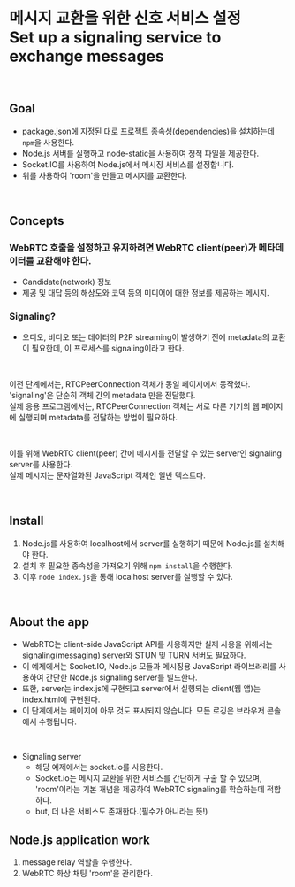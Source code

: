 # 메시지 교환을 위한 신호 서비스 설정<br>Set up a signaling service to exchange messages

<br>

## Goal

* package.json에 지정된 대로 프로젝트 종속성(dependencies)을 설치하는데 ```npm```을 사용한다.
* Node.js 서버를 실행하고 node-static을 사용하여 정적 파일을 제공한다.
* Socket.IO를 사용하여 Node.js에서 메시징 서비스를 설정합니다.
* 위를 사용하여 'room'을 만들고 메시지를 교환한다.

<br>

## Concepts

### WebRTC 호출을 설정하고 유지하려면 WebRTC client(peer)가 메타데이터를 교환해야 한다.
* Candidate(network) 정보
* 제공 및 대답 등의 해상도와 코덱 등의 미디어에 대한 정보를 제공하는 메시지.


### Signaling?
* 오디오, 비디오 또는 데이터의 P2P streaming이 발생하기 전에 metadata의 교환이 필요한데, 이 프로세스를 signaling이라고 한다.

<br>

이전 단계에서는, RTCPeerConnection 객체가 동일 페이지에서 동작했다. 'signaling'은 단순히 객체 간의 metadata 만을 전달했다.<br>
실제 응용 프로그램에서는, RTCPeerConnection 객체는 서로 다른 기기의 웹 페이지에 실행되며 metadata를 전달하는 방법이 필요하다.

<br>

이를 위해 WebRTC client(peer) 간에 메시지를 전달할 수 있는 server인 signaling server를 사용한다.<br>
실제 메시지는 문자열화된 JavaScript 객체인 일반 텍스트다.


<br>

## Install

1. Node.js를 사용하여 localhost에서 server를 실행하기 때문에 Node.js를 설치해야 한다.
2. 설치 후 필요한 종속성을 가져오기 위해 ```npm install```을 수행한다.
3. 이후 ```node index.js```을 통해 localhost server를 실행할 수 있다.

<br>

## About the app

* WebRTC는 client-side JavaScript API를 사용하지만 실제 사용을 위해서는 signaling(messaging) server와 STUN 및 TURN 서버도 필요하다.
* 이 예제에서는 Socket.IO, Node.js 모듈과 메시징용 JavaScript 라이브러리를 사용하여 간단한 Node.js signaling server를 빌드한다.
* 또한, server는 index.js에 구현되고 server에서 실행되는 client(웹 앱)는 index.html에 구현된다.
* 이 단계에서는 페이지에 아무 것도 표시되지 않습니다. 모든 로깅은 브라우저 콘솔에서 수행됩니다.

<br>

* Signaling server
  * 해당 예제에서는 socket.io를 사용한다.
  * Socket.io는 메시지 교환을 위한 서비스를 간단하게 구출 할 수 있으며, 'room'이라는 기본 개념을 제공하여 WebRTC signaling를 학습하는데 적합하다.
  * but, 더 나은 서비스도 존재한다.(필수가 아니라는 뜻!)


## Node.js application work

1. message relay 역할을 수행한다.
2. WebRTC 화상 채팅 'room'을 관리한다.




